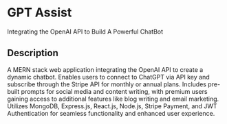 # GPT Assist
Integrating the OpenAI API to Build A Powerful ChatBot

## Description
A MERN stack web application integrating the OpenAI API to create a dynamic chatbot. Enables users to connect to ChatGPT via API key and subscribe through the Stripe API for monthly or annual plans. Includes pre-built prompts for social media and content writing, with premium users gaining access to additional features like blog writing and email marketing. Utilizes MongoDB, Express.js, React.js, Node.js, Stripe Payment, and JWT Authentication for seamless functionality and enhanced user experience.
